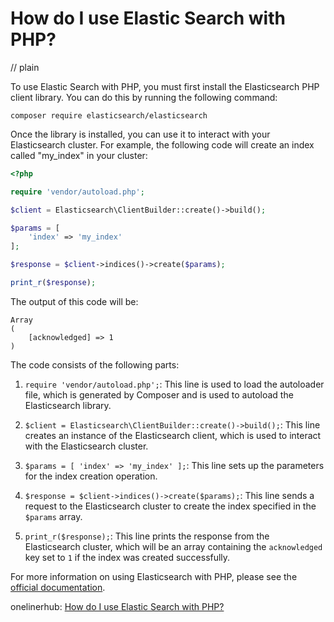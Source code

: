 # How do I use Elastic Search with PHP?
// plain

To use Elastic Search with PHP, you must first install the Elasticsearch PHP client library. You can do this by running the following command:
```
composer require elasticsearch/elasticsearch
```
Once the library is installed, you can use it to interact with your Elasticsearch cluster. For example, the following code will create an index called "my_index" in your cluster:
```php
<?php

require 'vendor/autoload.php';

$client = Elasticsearch\ClientBuilder::create()->build();

$params = [
    'index' => 'my_index'
];

$response = $client->indices()->create($params);

print_r($response);
```
The output of this code will be:
```
Array
(
    [acknowledged] => 1
)
```

The code consists of the following parts:

1. `require 'vendor/autoload.php';`: This line is used to load the autoloader file, which is generated by Composer and is used to autoload the Elasticsearch library.

2. `$client = Elasticsearch\ClientBuilder::create()->build();`: This line creates an instance of the Elasticsearch client, which is used to interact with the Elasticsearch cluster.

3. `$params = [ 'index' => 'my_index' ];`: This line sets up the parameters for the index creation operation.

4. `$response = $client->indices()->create($params);`: This line sends a request to the Elasticsearch cluster to create the index specified in the `$params` array.

5. `print_r($response);`: This line prints the response from the Elasticsearch cluster, which will be an array containing the `acknowledged` key set to `1` if the index was created successfully.

For more information on using Elasticsearch with PHP, please see the [official documentation](https://www.elastic.co/guide/en/elasticsearch/client/php-api/current/index.html).

onelinerhub: [How do I use Elastic Search with PHP?](https://onelinerhub.com/php-elastica/how-do-i-use-elastic-search-with-php)
